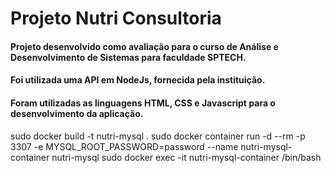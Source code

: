 # Projeto Nutri Consultoria

#### Projeto desenvolvido como avaliação para o curso de Análise e Desenvolvimento de Sistemas para faculdade SPTECH.

#### Foi utilizada uma API em NodeJs, fornecida pela instituição.

#### Foram utilizadas as linguagens HTML, CSS e Javascript para o desenvolvimento da aplicação.




sudo docker build -t nutri-mysql .
sudo docker container run -d --rm -p 3307 -e MYSQL_ROOT_PASSWORD=password --name nutri-mysql-container nutri-mysql
sudo docker exec -it nutri-mysql-container /bin/bash


